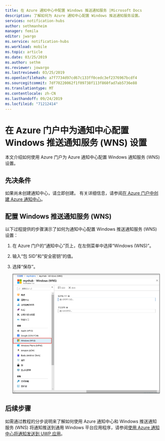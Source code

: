 ```yaml
---
title: 在 Azure 通知中心中配置 Windows 推送通知服务 |Microsoft Docs
description: 了解如何为 Azure 通知中心配置 Windows 推送通知服务设置。
services: notification-hubs
author: sethmanheim
manager: femila
editor: jwargo
ms.service: notification-hubs
ms.workload: mobile
ms.topic: article
ms.date: 03/25/2019
ms.author: sethm
ms.reviewer: jowargo
ms.lastreviewed: 03/25/2019
ms.openlocfilehash: a7f7734d97cd67c133ff0cedc3ef2376967bcdf4
ms.sourcegitcommit: 7df70220062f1f09738f113f860fad7ab5736e88
ms.translationtype: MT
ms.contentlocale: zh-CN
ms.lasthandoff: 09/24/2019
ms.locfileid: "71212414"
---
```

# <a name="configure-windows-push-notification-service-wns-settings-for-a-notification-hub-in-the-azure-portal"></a>在 Azure 门户中为通知中心配置 Windows 推送通知服务 (WNS) 设置
本文介绍如何使用 Azure 门户为 Azure 通知中心配置 Windows 通知服务 (WNS) 设置。  

## <a name="prerequisites"></a>先决条件
如果尚未创建通知中心，请立即创建。 有关详细信息，请参阅[在 Azure 门户中创建 Azure 通知中心](create-notification-hub-portal.md)。 

## <a name="configure-windows-push-notification-service-wns"></a>配置 Windows 推送通知服务 (WNS)

以下过程提供的步骤演示了如何为通知中心配置 Windows 推送通知服务 (WNS) 设置： 

1. 在 Azure 门户的“通知中心”页上，在左侧菜单中选择“Windows (WNS)”。
2. 输入“包 SID”和“安全密钥”的值。
3. 选择“保存”。

   ![显示“包 SID”框和“安全密钥”框的屏幕截图](./media/notification-hubs-windows-store-dotnet-get-started/notification-hub-configure-wns.png)

## <a name="next-steps"></a>后续步骤
如需通过教程的分步说明来了解如何使用 Azure 通知中心和 Windows 推送通知服务 (WNS) 将通知推送到通用 Windows 平台应用程序，请参阅[使用 Azure 通知中心将通知发送到 UWP 应用](notification-hubs-windows-store-dotnet-get-started-wns-push-notification.md)。


